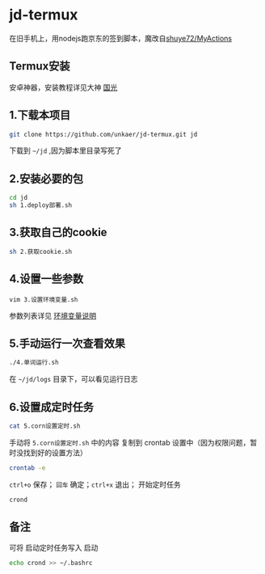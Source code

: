 # jd-termux
在旧手机上，用nodejs跑京东的签到脚本，魔改自[shuye72/MyActions](https://gitee.com/shuye72/MyActions)

## Termux安装
安卓神器，安装教程详见大神 [国光](https://www.sqlsec.com/2018/05/termux.html)

## 1.下载本项目

```sh
git clone https://github.com/unkaer/jd-termux.git jd
```
下载到 `~/jd` ,因为脚本里目录写死了

## 2.安装必要的包

```sh
cd jd
sh 1.deploy部署.sh
```

## 3.获取自己的cookie

```sh
sh 2.获取cookie.sh
```

## 4.设置一些参数

```
vim 3.设置环境变量.sh
```

参数列表详见 [环境变量说明](https://github.com/unkaer/jd-termux/blob/main/canshushuoming.md)

## 5.手动运行一次查看效果

```sh
./4.单词运行.sh
```

在 `~/jd/logs` 目录下，可以看见运行日志

## 6.设置成定时任务

```sh
cat 5.corn设置定时.sh
```
手动将 `5.corn设置定时.sh` 中的内容 复制到 crontab 设置中（因为权限问题，暂时没找到好的设置方法）

```sh
crontab -e
```
`ctrl+o` 保存； `回车` 确定；`ctrl+x` 退出；
开始定时任务

```sh
crond
```

## 备注
可将 启动定时任务写入 启动

```sh
echo crond >> ~/.bashrc
```